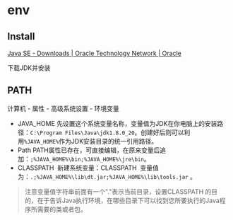# env

## Install

[Java SE - Downloads | Oracle Technology Network | Oracle](http://www.oracle.com/technetwork/java/javase/downloads/index.html)

下载JDK并安装

## PATH
计算机 - 属性 - 高级系统设置 - 环境变量

- JAVA_HOME
先设置这个系统变量名称，变量值为JDK在你电脑上的安装路径：`C:\Program Files\Java\jdk1.8.0_20`。创建好后则可以利用`%JAVA_HOME%`作为JDK安装目录的统一引用路径。
 
- Path
PATH属性已存在，可直接编辑，在原来变量后追加：`;%JAVA_HOME%\bin;%JAVA_HOME%\jre\bin`。
 
- CLASSPATH 
新建系统变量：CLASSPATH  变量值为：`.;%JAVA_HOME%\lib\dt.jar;%JAVA_HOME%\lib\tools.jar` 。
> 注意变量值字符串前面有一个"."表示当前目录，设置CLASSPATH 的目的，在于告诉Java执行环境，在哪些目录下可以找到您所要执行的Java程序所需要的类或者包。
